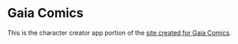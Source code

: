 # Gaia Comics
This is the character creator app portion of the [site created for Gaia Comics](https://motherearthcomics.com).